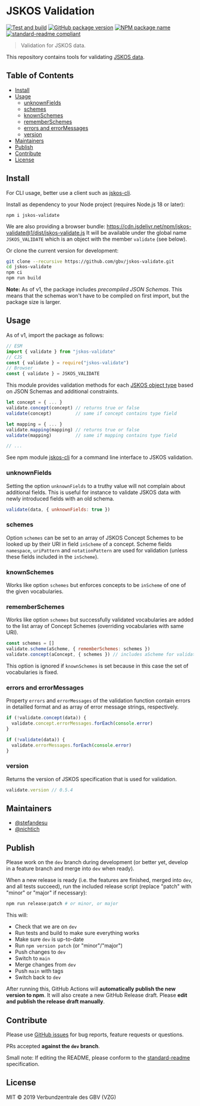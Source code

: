 # JSKOS Validation

[![Test and build](https://github.com/gbv/jskos-validate/actions/workflows/test-and-build.yml/badge.svg)](https://github.com/gbv/jskos-validate/actions/workflows/test-and-build.yml)
[![GitHub package version](https://img.shields.io/github/package-json/v/gbv/jskos-validate.svg?label=version)](https://github.com/gbv/jskos-validate)
[![NPM package name](https://img.shields.io/badge/npm-jskos--validate-blue.svg)](https://www.npmjs.com/package/jskos-validate)
[![standard-readme compliant](https://img.shields.io/badge/readme%20style-standard-brightgreen.svg)](https://github.com/RichardLitt/standard-readme)

> Validation for JSKOS data.

This repository contains tools for validating [JSKOS data](http://gbv.github.io/jskos/).

## Table of Contents

- [Install](#install)
- [Usage](#usage)
  - [unknownFields](#unknownfields)
  - [schemes](#schemes)
  - [knownSchemes](#knownschemes)
  - [rememberSchemes](#rememberschemes)
  - [errors and errorMessages](#errors-and-errormessages)
  - [version](#version)
- [Maintainers](#maintainers)
- [Publish](#publish)
- [Contribute](#contribute)
- [License](#license)

## Install

For CLI usage, better use a client such as [jskos-cli](https://www.npmjs.com/package/jskos-cli).

Install as dependency to your Node project (requires Node.js 18 or later):

```
npm i jskos-validate
```

We are also providing a browser bundle: https://cdn.jsdelivr.net/npm/jskos-validate@1/dist/jskos-validate.js It will be available under the global name `JSKOS_VALIDATE` which is an object with the member `validate` (see below).

Or clone the current version for development:

```bash
git clone --recursive https://github.com/gbv/jskos-validate.git
cd jskos-validate
npm ci
npm run build
```

**Note:** As of v1, the package includes *precompiled JSON Schemas*. This means that the schemas won't have to be compiled on first import, but the package size is larger.

## Usage

As of v1, import the package as follows:

```js
// ESM
import { validate } from "jskos-validate"
// CJS
const { validate } = require("jskos-validate")
// Browser
const { validate } = JSKOS_VALIDATE
```

This module provides validation methods for each [JSKOS object type](http://gbv.github.io/jskos/jskos.html#object-types) based on JSON Schemas and additional constraints.

```js
let concept = { ... }
validate.concept(concept) // returns true or false
validate(concept)         // same if concept contains type field

let mapping = { ... }
validate.mapping(mapping) // returns true or false
validate(mapping)         // same if mapping contains type field

// ...
```

See npm module [jskos-cli](https://www.npmjs.com/package/jskos-cli) for a command line interface to JSKOS validation.

### unknownFields

Setting the option `unknownFields` to a truthy value will not complain about additional fields. This is useful for instance to validate JSKOS data with newly introduced fields with an old schema.

```js
validate(data, { unknownFields: true })
```

### schemes

Option `schemes` can be set to an array of JSKOS Concept Schemes to be looked up by their URI in field `inScheme` of a concept. Scheme fields `namespace`, `uriPattern` and `notationPattern` are used for validation (unless these fields included in the `inScheme`).

### knownSchemes

Works like option `schemes` but enforces concepts to be `inScheme` of one of the given vocabularies.

### rememberSchemes

Works like option `schemes` but successfully validated vocabularies are added to the list array of Concept Schemes (overriding vocabularies with same URI).

```js
const schemes = []
validate.scheme(aScheme, { rememberSchemes: schemes })
validate.concept(aConcept, { schemes }) // includes aScheme for validation
```

This option is ignored if `knownSchemes` is set because in this case the set of vocabularies is fixed.

### errors and errorMessages

Property `errors` and `errorMessages` of the validation function contain errors in detailled format and as array of error message strings, respectively.

```js
if (!validate.concept(data)) {
  validate.concept.errorMessages.forEach(console.error)
}

if (!validate(data)) {
  validate.errorMessages.forEach(console.error)
}
```

### version

Returns the version of JSKOS specification that is used for validation.

```js
validate.version // 0.5.4
```

## Maintainers

- [@stefandesu](https://github.com/stefandesu)
- [@nichtich](https://github.com/nichtich)

## Publish

Please work on the `dev` branch during development (or better yet, develop in a feature branch and merge into `dev` when ready).

When a new release is ready (i.e. the features are finished, merged into `dev`, and all tests succeed), run the included release script (replace "patch" with "minor" or "major" if necessary):

```bash
npm run release:patch # or minor, or major
```

This will:
- Check that we are on `dev`
- Run tests and build to make sure everything works
- Make sure `dev` is up-to-date
- Run `npm version patch` (or "minor"/"major")
- Push changes to `dev`
- Switch to `main`
- Merge changes from `dev`
- Push `main` with tags
- Switch back to `dev`

After running this, GitHub Actions will **automatically publish the new version to npm**. It will also create a new GitHub Release draft. Please **edit and publish the release draft manually**.

## Contribute

Please use [GitHub issues](https://github.com/gbv/jskos-validate/issues) for bug reports, feature requests or questions.

PRs accepted **against the `dev` branch**.

Small note: If editing the README, please conform to the [standard-readme](https://github.com/RichardLitt/standard-readme) specification.

## License

MIT © 2019 Verbundzentrale des GBV (VZG)
